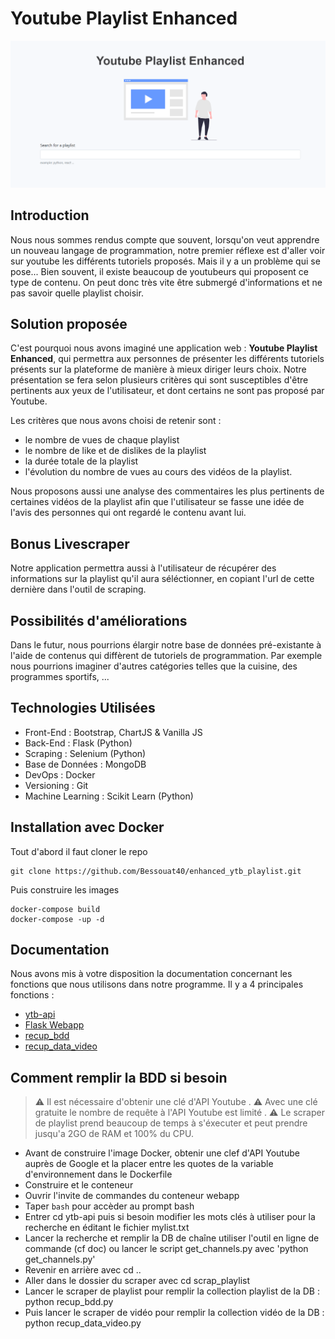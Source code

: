 # Youtube Playlist Enhanced

![screenshot](https://github.com/Bessouat40/enhanced_ytb_playlist/blob/main/doc/readme_img.PNG?raw=true)

## Introduction

Nous nous sommes rendus compte que souvent, lorsqu'on veut apprendre un nouveau langage de programmation, notre premier réflexe est d'aller voir sur youtube les différents tutoriels proposés.
Mais il y a un problème qui se pose... Bien souvent, il existe beaucoup de youtubeurs qui proposent ce type de contenu. On peut donc très vite être submergé d'informations et ne pas savoir quelle playlist choisir.

## Solution proposée

C'est pourquoi nous avons imaginé une application web : **Youtube Playlist Enhanced**, qui permettra aux personnes de présenter les différents tutoriels présents sur la plateforme de manière à mieux diriger leurs choix.
Notre présentation se fera selon plusieurs critères qui sont susceptibles d'être pertinents aux yeux de l'utilisateur, et dont certains ne sont pas proposé par Youtube. 

Les critères que nous avons choisi de retenir sont :
- le nombre de vues de chaque playlist
- le nombre de like et de dislikes de la playlist
- la durée totale de la playlist
- l'évolution du nombre de vues au cours des vidéos de la playlist.

Nous proposons aussi une analyse des commentaires les plus pertinents de certaines vidéos de la playlist afin que l'utilisateur se fasse une idée de l'avis des personnes qui ont regardé le contenu avant lui.

## Bonus Livescraper

Notre application permettra aussi à l'utilisateur de récupérer des informations sur la playlist qu'il aura séléctionner, en copiant l'url de cette dernière dans l'outil de scraping.

## Possibilités d'améliorations
 
Dans le futur, nous pourrions élargir notre base de données pré-existante à l'aide de contenus qui diffèrent de tutoriels de programmation. 
Par exemple nous pourrions imaginer d'autres catégories telles que la cuisine, des programmes sportifs, ...

## Technologies Utilisées

 - Front-End : Bootstrap, ChartJS & Vanilla JS
 - Back-End : Flask (Python)
 - Scraping : Selenium (Python)
 - Base de Données : MongoDB
 - DevOps : Docker 
 - Versioning : Git
 - Machine Learning : Scikit Learn (Python)

## Installation avec Docker

Tout d'abord il faut cloner le repo

``` 
git clone https://github.com/Bessouat40/enhanced_ytb_playlist.git 
```
Puis construire les images 

```
docker-compose build
docker-compose -up -d
```

## Documentation

Nous avons mis à votre disposition la documentation concernant les fonctions que nous utilisons dans notre programme.
Il y a 4 principales fonctions :

- [ytb-api](https://github.com/Bessouat40/enhanced_ytb_playlist/tree/main/doc/doc_API_ytb.md)
- [Flask Webapp](https://github.com/Bessouat40/enhanced_ytb_playlist/tree/main/doc/doc_appli_flask.md)
- [recup_bdd](https://github.com/Bessouat40/enhanced_ytb_playlist/tree/main/doc/doc_recup_bdd.md)
- [recup_data_video](https://github.com/Bessouat40/enhanced_ytb_playlist/tree/main/doc/doc_recup_data_video.md)

## Comment remplir la BDD si besoin
> :warning: Il est nécessaire d'obtenir une clé d'API Youtube .
> :warning: Avec une clé gratuite le nombre de requête à l'API Youtube est limité .
> :warning: Le scraper de playlist prend beaucoup de temps à s'éxecuter et peut prendre jusqu'a 2GO de RAM et 100% du CPU.
 
 - Avant de construire l'image Docker, obtenir une clef d'API Youtube auprès de Google et la placer entre les quotes de la variable d'environnement dans le Dockerfile
 - Construire et le conteneur
 - Ouvrir l'invite de commandes du conteneur webapp
 - Taper ``` bash ``` pour accèder au prompt bash
 - Entrer cd ytb-api puis si besoin modifier les mots clés à utiliser pour la recherche en éditant le fichier mylist.txt
 - Lancer la recherche et remplir la DB de chaîne utiliser l'outil en ligne de commande (cf doc) ou lancer le script get_channels.py avec 'python get_channels.py'
 - Revenir en arrière avec  cd .. 
 - Aller dans le dossier du scraper avec cd scrap_playlist 
 - Lancer le scraper de playlist pour remplir la collection playlist de la DB : python recup_bdd.py 
 - Puis lancer le scraper de vidéo pour remplir la collection vidéo de la DB : python recup_data_video.py
